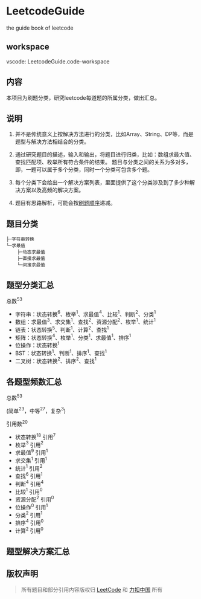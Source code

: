 # LeetcodeGuide

the guide book of leetcode

## workspace

vscode: LeetcodeGuide.code-workspace

## 内容

本项目为刷题分类，研究leetcode每道题的所属分类，做出汇总。

## 说明

1. 并不是传统意义上按解决方法进行的分类，比如Array、String、DP等，而是题型与解决方法相结合的分类。

2. 通过研究题目的描述，输入和输出，将题目进行归类，比如：数组求最大值、查找匹配项、枚举所有符合条件的结果。
题目与分类之间的关系为多对多，即，一题可以属于多个分类，同时一个分类可包含多个题。

3. 每个分类下会给出一个解决方案列表，里面提供了这个分类涉及到了多少种解决方案以及高频的解决方案。

4. 题目有思路解析，可能会按[刷题顺序]递减。

## 题目分类

``` text
├─字符串转换
└─求最值
    ├─动态求最值
    ├─直接求最值
    └─间接求最值
```

## 题型分类汇总

总数$^{53}$

+ 字符串：状态转换$^6$、枚举$^1$、求最值$^4$、比较$^1$、判断$^2$、分类$^1$
+ 数组：求最值$^3$、求交集$^1$、查找$^2$、资源分配$^2$、枚举$^1$、统计$^1$
+ 链表：状态转换$^5$、判断$^1$、计算$^2$、查找$^1$
+ 矩阵：状态转换$^4$、枚举$^1$、分类$^1$、求最值$^1$、排序$^1$
+ 位操作：状态转换$^1$
+ BST：状态转换$^1$、判断$^1$、排序$^1$、查找$^1$
+ 二叉树：状态转换$^2$、排序$^2$、查找$^1$

## 各题型频数汇总

总数$^{53}$

(简单$^{23}$，中等$^{27}$，复杂$^{3}$)

引用数$^{20}$

+ 状态转换$^{18}$ 引用$^7$
+ 枚举$^3$ 引用$^2$
+ 求最值$^9$ 引用$^1$
+ 求交集$^1$ 引用$^1$
+ 统计$^1$ 引用$^2$
+ 查找$^6$ 引用$^1$
+ 判断$^4$ 引用$^4$
+ 比较$^1$ 引用$^0$
+ 资源分配$^2$ 引用$^0$
+ 位操作$^0$ 引用$^1$
+ 分类$^2$ 引用$^1$
+ 排序$^4$ 引用$^0$
+ 计算$^2$ 引用$^0$

## 题型解决方案汇总

<!-- 路径 -->
[刷题顺序]:题目顺序.md

## 版权声明

> 所有题目和部分引用内容版权归 [LeetCode](https://leetcode.com/) 和 [力扣中国](https://leetcode-cn.com/) 所有
